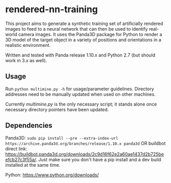 # rendered-nn-training

This project aims to generate a synthetic training set of artificially rendered images to feed to a neural network that can then be used to identify real-world camera images. It uses the Panda3D package for Python to render a 3D model of the target object in a variety of positions and orientations in a realistic environment.

Written and tested with Panda release 1.10.x and Python 2.7 (but should work in 3.x as well).

## Usage
Run `python multimine.py -h` for usage/parameter guidelines. Directory addresses need to be manually updated when used on other machines.

Currently *multimine.py* is the only necessary script; it stands alone once necessary directory pointers have been updated.

## Dependencies
Panda3D: `sudo pip install --pre --extra-index-url https://archive.panda3d.org/branches/release/1.10.x panda3d` OR buildbot direct link: https://buildbot.panda3d.org/downloads/2c9d16f62e2a60ae1437d2b725beefcb27c3f55a/. Just make sure you don't have a pip install and a dev build installed at the same time.

Python: https://www.python.org/downloads/
